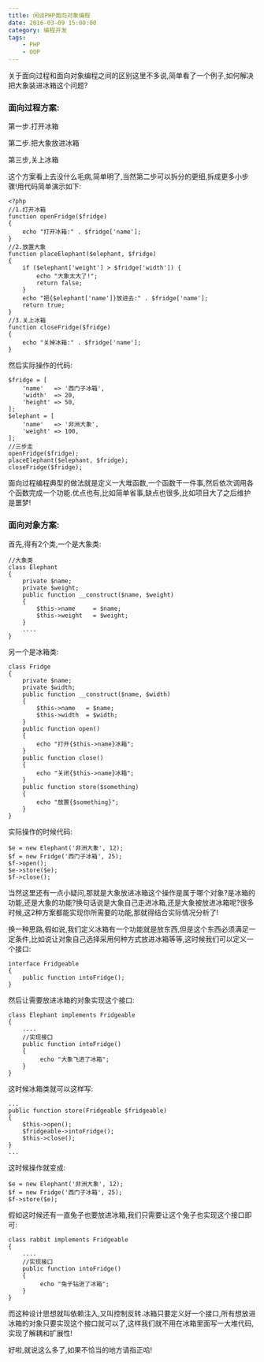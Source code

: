 ```yaml
---
title: 闲谈PHP面向对象编程
date: 2016-03-09 15:00:00
category: 编程开发
tags: 
    - PHP
    - OOP
---
```


关于面向过程和面向对象编程之间的区别这里不多说,简单看了一个例子,如何解决把大象装进冰箱这个问题?
### 面向过程方案:
第一步.打开冰箱

第二步.把大象放进冰箱

第三步,关上冰箱

这个方案看上去没什么毛病,简单明了,当然第二步可以拆分的更细,拆成更多小步骤!用代码简单演示如下:
```
<?php
//1.打开冰箱
function openFridge($fridge)
{
    echo "打开冰箱:" . $fridge['name'];
}
//2.放置大象
function placeElephant($elephant, $fridge)
{
    if ($elephant['weight'] > $fridge['width']) {
        echo "大象太大了!";
        return false;
    }
    echo "把{$elephant['name']}放进去:" . $fridge['name'];
    return true;
}
//3.关上冰箱
function closeFridge($fridge)
{
    echo "关掉冰箱:" . $fridge['name'];
}
```
然后实际操作的代码:
```
$fridge = [
    'name'   => '西门子冰箱',
    'width'  => 20,
    'height' => 50,
];
$elephant = [
    'name'   => '非洲大象',
    'weight' => 100,
];
//三步走
openFridge($fridge);
placeElephant($elephant, $fridge);
closeFridge($fridge);
```
面向过程编程典型的做法就是定义一大堆函数,一个函数干一件事,然后依次调用各个函数完成一个功能.优点也有,比如简单省事,缺点也很多,比如项目大了之后维护是噩梦!

### 面向对象方案:
首先,得有2个类,一个是大象类:
```
//大象类
class Elephant
{
    private $name;
    private $weight;
    public function __construct($name, $weight)
    {
        $this->name     = $name;
        $this->weight   = $weight;
    }
    ....
}
```
另一个是冰箱类:
```
class Fridge
{
    private $name;
    private $width;
    public function __construct($name, $width)
    {
        $this->name   = $name;
        $this->width  = $width;
    }
    public function open()
    {
        echo "打开{$this->name}冰箱";
    }
    public function close()
    {
        echo "关闭{$this->name}冰箱";
    }
    public function store($something)
    {
        echo "放置{$something}";
    }
}
```
实际操作的时候代码:
```
$e = new Elephant('非洲大象', 12);
$f = new Fridge('西门子冰箱', 25);
$f->open();
$e->store($e);
$f->close();
```
当然这里还有一点小疑问,那就是大象放进冰箱这个操作是属于哪个对象?是冰箱的功能,还是大象的功能?换句话说是大象自己走进冰箱,还是大象被放进冰箱呢?很多时候,这2种方案都能实现你所需要的功能,那就得结合实际情况分析了!

换一种思路,假如说,我们定义冰箱有一个功能就是放东西,但是这个东西必须满足一定条件,比如说让对象自己选择采用何种方式放进冰箱等等,这时候我们可以定义一个接口:
```
interface Fridgeable
{
    public function intoFridge();
}
```
然后让需要放进冰箱的对象实现这个接口:
```
class Elephant implements Fridgeable
{
    ....
    //实现接口
    public function intoFridge()
    {
         echo "大象飞进了冰箱";
    }
}
```
这时候冰箱类就可以这样写:
```
...
public function store(Fridgeable $fridgeable)
{
    $this->open();
    $fridgeable->intoFridge();
    $this->close();
}
...
```
这时候操作就变成:
```
$e = new Elephant('非洲大象', 12);
$f = new Fridge('西门子冰箱', 25);
$f->store($e);
```
假如这时候还有一直兔子也要放进冰箱,我们只需要让这个兔子也实现这个接口即可:
```
class rabbit implements Fridgeable
{
    ....
    //实现接口
    public function intoFridge()
    {
         echo "兔子钻进了冰箱";
    }
}
```
而这种设计思想就叫依赖注入,又叫控制反转.冰箱只要定义好一个接口,所有想放进冰箱的对象只要实现这个接口就可以了,这样我们就不用在冰箱里面写一大堆代码,实现了解耦和扩展性!

好啦,就说这么多了,如果不恰当的地方请指正哈!
